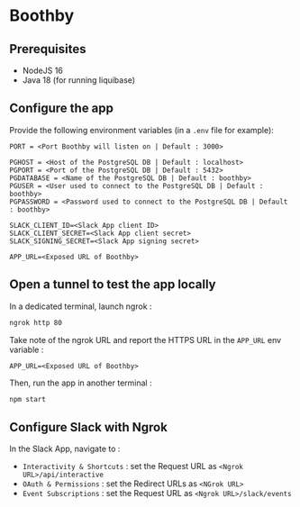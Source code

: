 # Boothby

## Prerequisites

- NodeJS 16
- Java 18 (for running liquibase)

## Configure the app

Provide the following environment variables (in a `.env` file for example):

```
PORT = <Port Boothby will listen on | Default : 3000>

PGHOST = <Host of the PostgreSQL DB | Default : localhost>
PGPORT = <Port of the PostgreSQL DB | Default : 5432>
PGDATABASE = <Name of the PostgreSQL DB | Default : boothby>
PGUSER = <User used to connect to the PostgreSQL DB | Default : boothby>
PGPASSWORD = <Password used to connect to the PostgreSQL DB | Default : boothby>

SLACK_CLIENT_ID=<Slack App client ID>
SLACK_CLIENT_SECRET=<Slack App client secret>
SLACK_SIGNING_SECRET=<Slack App signing secret>

APP_URL=<Exposed URL of Boothby>
```

## Open a tunnel to test the app locally

In a dedicated terminal, launch ngrok :

```cmd
ngrok http 80
```

Take note of the ngrok URL and report the HTTPS URL in the `APP_URL` env variable :

```
APP_URL=<Exposed URL of Boothby>
```

Then, run the app in another terminal :

```cmd
npm start
```

## Configure Slack with Ngrok

In the Slack App, navigate to :
- `Interactivity & Shortcuts` : set the Request URL as `<Ngrok URL>/api/interactive`
- `OAuth & Permissions` : set the Redirect URLs as `<NGrok URL>`
- `Event Subscriptions` : set the Request URL as `<Ngrok URL>/slack/events`
